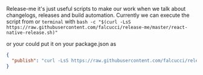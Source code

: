 Release-me it's just useful scripts to make our work when we talk about changelogs, releases and build automation. Currently we can execute the script from or `terminal` with `bash -c "$(curl -LsS https://raw.githubusercontent.com/falcucci/release-me/master/react-native-release.sh)"` 


or your could put it on your package.json as 
```json
{
  "publish": "curl -LsS https://raw.githubusercontent.com/falcucci/release-me/master/react-native-release.sh | bash -s"`
}


